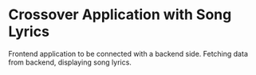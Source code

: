 # Crossover Application with Song Lyrics
Frontend application to be connected with a backend side. Fetching data from backend, displaying song lyrics.
